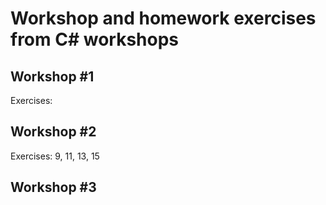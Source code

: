 # Workshop and homework exercises from C# workshops

## Workshop #1
Exercises: 

## Workshop #2
Exercises: 9, 11, 13, 15

## Workshop #3
